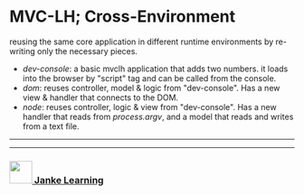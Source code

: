# MVC-LH; Cross-Environment

reusing the same core application in different runtime environments by re-writing only the necessary pieces. 
* _dev-console_: a basic mvclh application that adds two numbers.  it loads into the browser by "script" tag and can be called from the console.
* _dom_: reuses controller, model & logic from "dev-console".  Has a new view & handler that connects to the DOM.
* _node_: reuses controller, logic & view from "dev-console".  Has a new handler that reads from _process.argv_, and a model that reads and writes from a text file.

___
___
### <a href="http://janke-learning.org" target="_blank"><img src="https://user-images.githubusercontent.com/18554853/50098409-22575780-021c-11e9-99e1-962787adaded.png" width="40" height="40"></img> Janke Learning</a>
